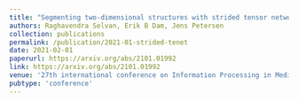 ```yaml
---
title: "Segmenting two-dimensional structures with strided tensor networks"
authors: Raghavendra Selvan, Erik B Dam, Jens Petersen
collection: publications
permalink: /publication/2021-01-strided-tenet
date: 2021-02-01
paperurl: https://arxiv.org/abs/2101.01992
link: https://arxiv.org/abs/2101.01992
venue: '27th international conference on Information Processing in Medical Imaging (IPMI)'
pubtype: 'conference'
---
```

